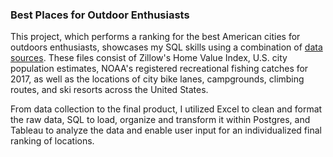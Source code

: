 ### Best Places for Outdoor Enthusiasts

This project, which performs a ranking for the best American cities for outdoors enthusiasts, showcases my SQL skills using a combination of [data sources](https://github.com/gracemshea/ga_da_finalproject/blob/master/datasources). These files consist of Zillow's Home Value Index, U.S. city population estimates, NOAA's registered recreational fishing catches for 2017, as well as the locations of city bike lanes, campgrounds, climbing routes, and ski resorts across the United States.

From data collection to the final product, I utilized Excel to clean and format the raw data, SQL to load, organize and transform it within Postgres, and Tableau to analyze the data and enable user input for an individualized final ranking of locations. 


